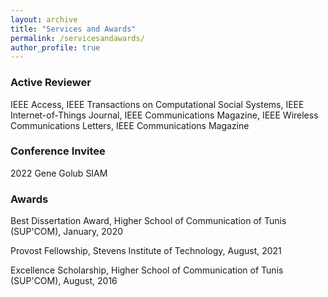 ```yaml
---
layout: archive
title: "Services and Awards"
permalink: /servicesandawards/
author_profile: true
---
```


<h3 id="reviewer">Active Reviewer</h3><p>IEEE Access, IEEE Transactions on Computational Social Systems, IEEE Internet-of-Things Journal, IEEE Communications Magazine, IEEE Wireless Communications Letters, IEEE Communications Magazine</p><h3 id="conference-volunteer">Conference Invitee</h3><p>2022 Gene Golub SIAM</p><h3 id="other-services">Awards</h3><p>Best Dissertation Award, Higher School of Communication of Tunis (SUP'COM), January, 2020</p><p>Provost Fellowship, Stevens Institute of Technology, August, 2021</p><p>Excellence Scholarship, Higher School of Communication of Tunis (SUP'COM), August, 2016</p>

<meta name="description" content="Aymen Hamrouni (Student Member, IEEE) received the Diplome d’Ingenieur degree (summa cum laude) in telecommunication engineering from the Ecole Superieure des Communications de Tunis (SUP’COM), Tunis, Tunisia, in 2019 and the Masters in Electrical and Computer Engineering (Hons.) from the King Abdullah University of Science and Technology (KAUST) where he is currently pursuing his Ph.D. degree. From 2019 to 2021, Aymen was affiliated as a Research Scholar with the School of Systems and Enterprises, Stevens Institute of Technology, Hoboken, NJ, USA.  Aymen is a young, passionate, and self-motivated
AI researcher with a versatile background in Information Technologies and equipped with thorough mathematical Optimization knowledge, Graph Theory expertise, and advanced Data Science skills. Fluent in Python, C/C++, and Matlab, Aymen’s interests lay in the intersection of graph neural networks, deep
generative modelings, applied machine learning and optimization, mathematical modeling, graph theory,
and the Internet-of-Things. Aymen is currently serving as an active reviewer in the IEEE IoT Journal, IEEE
TCSS, IEEE Access, IEEE Communication Letters, etc." />

